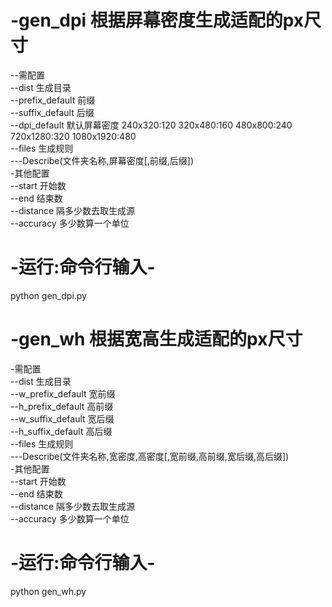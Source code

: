 # -gen_dpi 根据屏幕密度生成适配的px尺寸
--需配置\
--dist           生成目录\
--prefix_default 前缀 \
--suffix_default 后缀 \
--dpi_default    默认屏幕密度 240x320:120 320x480:160 480x800:240 720x1280:320	 1080x1920:480 \
--files 生成规则 \
---Describe(文件夹名称,屏幕密度[,前缀,后缀])\
-其他配置\
--start     开始数\
--end       结束数\
--distance  隔多少数去取生成源\
--accuracy  多少数算一个单位
# -运行:命令行输入-  
python gen_dpi.py

# -gen_wh 根据宽高生成适配的px尺寸
-需配置\
--dist             生成目录\
--w_prefix_default 宽前缀 \
--h_prefix_default 高前缀 \
--w_suffix_default 宽后缀 \
--h_suffix_default 高后缀 \
--files 生成规则 \
---Describe(文件夹名称,宽密度,高密度[,宽前缀,高前缀,宽后缀,高后缀])\
-其他配置\
--start     开始数\
--end       结束数\
--distance  隔多少数去取生成源\
--accuracy  多少数算一个单位
# -运行:命令行输入-   
python gen_wh.py
